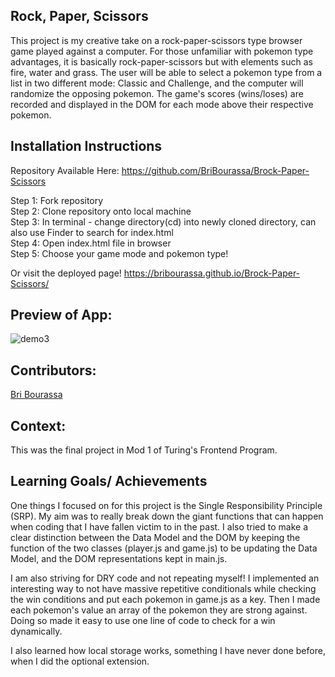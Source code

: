 ## Rock, Paper, Scissors

This project is my creative take on a rock-paper-scissors type browser game played against a computer. For those unfamiliar with pokemon type advantages, it is basically rock-paper-scissors but with elements such as fire, water and grass. The user will be able to select a pokemon type from a list in two different mode: Classic and Challenge, and the computer will randomize the opposing pokemon. The game's scores (wins/loses) are recorded and displayed in the DOM for each mode above their respective pokemon.


## Installation Instructions ## 
Repository Available Here: 
https://github.com/BriBourassa/Brock-Paper-Scissors

Step 1: Fork repository\
Step 2: Clone repository onto local machine\
Step 3: In terminal - change directory(cd) into newly cloned directory, can also use Finder to search for index.html\
Step 4: Open index.html file in browser\
Step 5: Choose your game mode and pokemon type!

Or visit the deployed page! https://bribourassa.github.io/Brock-Paper-Scissors/

## Preview of App:

![demo3](https://user-images.githubusercontent.com/111149043/212789240-ac604fe8-65ae-4a63-b0bc-684c448fbdc3.png)


## Contributors:

[Bri Bourassa](https://github.com/BriBourassa)


## Context:

This was the final project in Mod 1 of Turing's Frontend Program.

## Learning Goals/ Achievements

One things I focused on for this project is the Single Responsibility Principle (SRP). My aim was to really break down the giant functions that can happen when coding that I have fallen victim to in the past. I also tried to make a clear distinction between the Data Model and the DOM by keeping the function of the two classes (player.js and game.js) to be updating the Data Model, and the DOM representations kept in main.js. 

I am also striving for DRY code and not repeating myself! I implemented an interesting way to not have massive repetitive conditionals while checking the win conditions and put each pokemon in game.js as a key. Then I made each pokemon's value an array of the pokemon they are strong against. Doing so made it easy to use one line of code to check for a win dynamically.

I also learned how local storage works, something I have never done before, when I did the optional extension.
